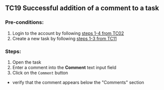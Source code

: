 ## TC19 Successful addition of a comment to a task
### Pre-conditions:
1. Login to the account by following [steps 1-4 from TC02](TC02.md)
2. Create a new task by following [steps 1-3 from TC11](TC11.md)
### Steps:
1. Open the task
2. Enter a comment into the **Comment** text input field
3. Click on the `Comment` button
* verify that the comment appears below the "Comments" section